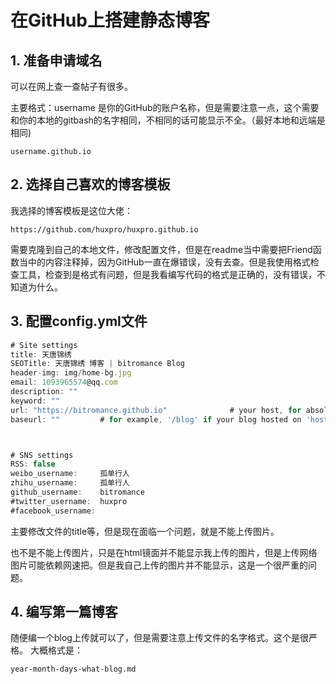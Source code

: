 # 在GitHub上搭建静态博客

## 1. 准备申请域名

可以在网上查一查帖子有很多。

主要格式：username 是你的GitHub的账户名称，但是需要注意一点，这个需要和你的本地的gitbash的名字相同，不相同的话可能显示不全。（最好本地和远端是相同)

```
username.github.io
```

## 2. 选择自己喜欢的博客模板

我选择的博客模板是这位大佬：

```
https://github.com/huxpro/huxpro.github.io
```

需要克隆到自己的本地文件，修改配置文件，但是在readme当中需要把Friend函数当中的内容注释掉，因为GitHub一直在爆错误，没有去查。但是我使用格式检查工具，检查到是格式有问题，但是我看编写代码的格式是正确的，没有错误，不知道为什么。

## 3. 配置config.yml文件

```javascript
# Site settings
title: 天唐锦绣
SEOTitle: 天唐锦绣 博客 | bitromance Blog
header-img: img/home-bg.jpg
email: 1093965574@qq.com
description: ""
keyword: ""
url: "https://bitromance.github.io"              # your host, for absolute URL
baseurl: ""         # for example, '/blog' if your blog hosted on 'host/blog'



# SNS settings
RSS: false
weibo_username:     孤单行人
zhihu_username:     孤单行人
github_username:    bitromance
#twitter_username:  huxpro
#facebook_username:  

```

主要修改文件的title等，但是现在面临一个问题，就是不能上传图片。

也不是不能上传图片，只是在html镜面并不能显示我上传的图片，但是上传网络图片可能依赖网速把。但是我自己上传的图片并不能显示，这是一个很严重的问题。

## 4. 编写第一篇博客
随便编一个blog上传就可以了，但是需要注意上传文件的名字格式。这个是很严格。
大概格式是：
```
year-month-days-what-blog.md
```
